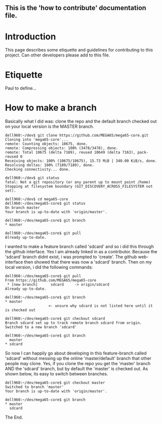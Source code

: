 ## This is the 'how to contribute' documentation file.

# Introduction
This page describes some etiquette and guidelines for contributing to this project.
Can other developers please add to this file.

# Etiquette
Paul to define...

# How to make a branch

Basically what I did was:
clone the repo and the default branch checked out on your local version is the MASTER branch.

```
dell960:~/dev$ git clone https://github.com/MEGA65/mega65-core.git
Cloning into 'mega65-core'...
remote: Counting objects: 10675, done.
remote: Compressing objects: 100% (3478/3478), done.
remote: Total 10675 (delta 7189), reused 10649 (delta 7163), pack-reused 0
Receiving objects: 100% (10675/10675), 15.73 MiB | 340.00 KiB/s, done.
Resolving deltas: 100% (7189/7189), done.
Checking connectivity... done.

dell960:~/dev$ git status
fatal: Not a git repository (or any parent up to mount point /home)
Stopping at filesystem boundary (GIT_DISCOVERY_ACROSS_FILESYSTEM not set).

dell960:~/dev$ cd mega65-core
dell960:~/dev/mega65-core$ git status
On branch master
Your branch is up-to-date with 'origin/master'.

dell960:~/dev/mega65-core$ git branch
* master

dell960:~/dev/mega65-core$ git pull
Already up-to-date.
```

I wanted to make a feature branch called 'sdcard' and so i did this through the github interface.
Yes I am already linked in as a contributor.
Because the 'sdcard' branch didnt exist, i was prompted to 'create'.
The github web-interface then showed that there was now a 'sdcard' branch.
Then on my local version, i did the following commands:

```
dell960:~/dev/mega65-core$ git pull
From https://github.com/MEGA65/mega65-core
 * [new branch]      sdcard     -> origin/sdcard
Already up-to-date.

dell960:~/dev/mega65-core$ git branch
* master
                    <- unsure why sdcard is not listed here until it is checked out

dell960:~/dev/mega65-core$ git checkout sdcard
Branch sdcard set up to track remote branch sdcard from origin.
Switched to a new branch 'sdcard'

dell960:~/dev/mega65-core$ git branch
  master
* sdcard
```

So now I can happily go about developing in this feature-branch called 'sdcard'
without messing up the online 'master/default' branch that other people may clone.
Yes, if you clone the repo you get the 'master' branch AND the 'sdcard' branch,
but by default the 'master' is checked out.
As shown below, its easy to switch between branches.

```
dell960:~/dev/mega65-core$ git checkout master
Switched to branch 'master'
Your branch is up-to-date with 'origin/master'.

dell960:~/dev/mega65-core$ git branch
* master
  sdcard
```

The End.
